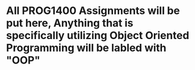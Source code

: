 # All PROG1400 Assignments will be put here, Anything that is specifically utilizing Object Oriented Programming will be labled with "OOP"
